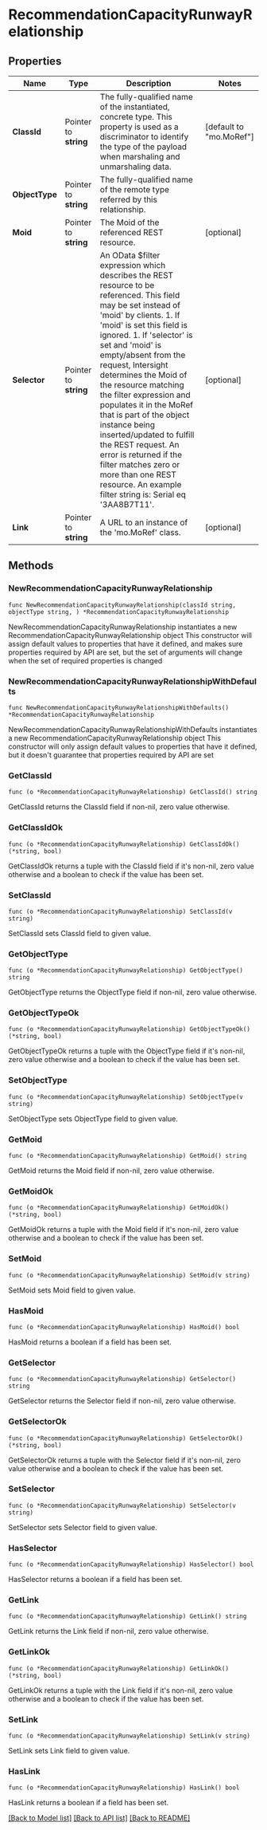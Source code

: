 # RecommendationCapacityRunwayRelationship

## Properties

Name | Type | Description | Notes
------------ | ------------- | ------------- | -------------
**ClassId** | Pointer to **string** | The fully-qualified name of the instantiated, concrete type. This property is used as a discriminator to identify the type of the payload when marshaling and unmarshaling data. | [default to "mo.MoRef"]
**ObjectType** | Pointer to **string** | The fully-qualified name of the remote type referred by this relationship. | 
**Moid** | Pointer to **string** | The Moid of the referenced REST resource. | [optional] 
**Selector** | Pointer to **string** | An OData $filter expression which describes the REST resource to be referenced. This field may be set instead of &#39;moid&#39; by clients. 1. If &#39;moid&#39; is set this field is ignored. 1. If &#39;selector&#39; is set and &#39;moid&#39; is empty/absent from the request, Intersight determines the Moid of the resource matching the filter expression and populates it in the MoRef that is part of the object instance being inserted/updated to fulfill the REST request. An error is returned if the filter matches zero or more than one REST resource. An example filter string is: Serial eq &#39;3AA8B7T11&#39;. | [optional] 
**Link** | Pointer to **string** | A URL to an instance of the &#39;mo.MoRef&#39; class. | [optional] 

## Methods

### NewRecommendationCapacityRunwayRelationship

`func NewRecommendationCapacityRunwayRelationship(classId string, objectType string, ) *RecommendationCapacityRunwayRelationship`

NewRecommendationCapacityRunwayRelationship instantiates a new RecommendationCapacityRunwayRelationship object
This constructor will assign default values to properties that have it defined,
and makes sure properties required by API are set, but the set of arguments
will change when the set of required properties is changed

### NewRecommendationCapacityRunwayRelationshipWithDefaults

`func NewRecommendationCapacityRunwayRelationshipWithDefaults() *RecommendationCapacityRunwayRelationship`

NewRecommendationCapacityRunwayRelationshipWithDefaults instantiates a new RecommendationCapacityRunwayRelationship object
This constructor will only assign default values to properties that have it defined,
but it doesn't guarantee that properties required by API are set

### GetClassId

`func (o *RecommendationCapacityRunwayRelationship) GetClassId() string`

GetClassId returns the ClassId field if non-nil, zero value otherwise.

### GetClassIdOk

`func (o *RecommendationCapacityRunwayRelationship) GetClassIdOk() (*string, bool)`

GetClassIdOk returns a tuple with the ClassId field if it's non-nil, zero value otherwise
and a boolean to check if the value has been set.

### SetClassId

`func (o *RecommendationCapacityRunwayRelationship) SetClassId(v string)`

SetClassId sets ClassId field to given value.


### GetObjectType

`func (o *RecommendationCapacityRunwayRelationship) GetObjectType() string`

GetObjectType returns the ObjectType field if non-nil, zero value otherwise.

### GetObjectTypeOk

`func (o *RecommendationCapacityRunwayRelationship) GetObjectTypeOk() (*string, bool)`

GetObjectTypeOk returns a tuple with the ObjectType field if it's non-nil, zero value otherwise
and a boolean to check if the value has been set.

### SetObjectType

`func (o *RecommendationCapacityRunwayRelationship) SetObjectType(v string)`

SetObjectType sets ObjectType field to given value.


### GetMoid

`func (o *RecommendationCapacityRunwayRelationship) GetMoid() string`

GetMoid returns the Moid field if non-nil, zero value otherwise.

### GetMoidOk

`func (o *RecommendationCapacityRunwayRelationship) GetMoidOk() (*string, bool)`

GetMoidOk returns a tuple with the Moid field if it's non-nil, zero value otherwise
and a boolean to check if the value has been set.

### SetMoid

`func (o *RecommendationCapacityRunwayRelationship) SetMoid(v string)`

SetMoid sets Moid field to given value.

### HasMoid

`func (o *RecommendationCapacityRunwayRelationship) HasMoid() bool`

HasMoid returns a boolean if a field has been set.

### GetSelector

`func (o *RecommendationCapacityRunwayRelationship) GetSelector() string`

GetSelector returns the Selector field if non-nil, zero value otherwise.

### GetSelectorOk

`func (o *RecommendationCapacityRunwayRelationship) GetSelectorOk() (*string, bool)`

GetSelectorOk returns a tuple with the Selector field if it's non-nil, zero value otherwise
and a boolean to check if the value has been set.

### SetSelector

`func (o *RecommendationCapacityRunwayRelationship) SetSelector(v string)`

SetSelector sets Selector field to given value.

### HasSelector

`func (o *RecommendationCapacityRunwayRelationship) HasSelector() bool`

HasSelector returns a boolean if a field has been set.

### GetLink

`func (o *RecommendationCapacityRunwayRelationship) GetLink() string`

GetLink returns the Link field if non-nil, zero value otherwise.

### GetLinkOk

`func (o *RecommendationCapacityRunwayRelationship) GetLinkOk() (*string, bool)`

GetLinkOk returns a tuple with the Link field if it's non-nil, zero value otherwise
and a boolean to check if the value has been set.

### SetLink

`func (o *RecommendationCapacityRunwayRelationship) SetLink(v string)`

SetLink sets Link field to given value.

### HasLink

`func (o *RecommendationCapacityRunwayRelationship) HasLink() bool`

HasLink returns a boolean if a field has been set.


[[Back to Model list]](../README.md#documentation-for-models) [[Back to API list]](../README.md#documentation-for-api-endpoints) [[Back to README]](../README.md)


